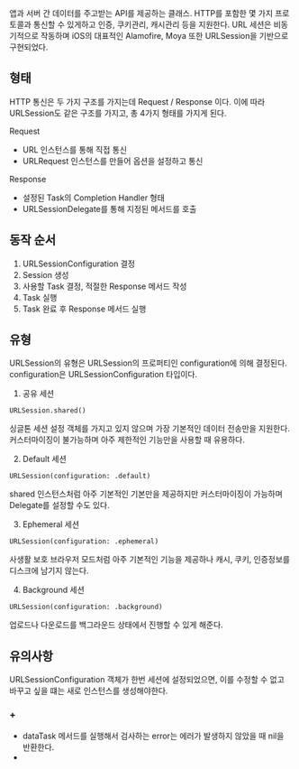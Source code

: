 
앱과 서버 간 데이터를 주고받는 API를 제공하는 클래스.
HTTP를 포함한 몇 가지 프로토콜과 통신할 수 있게하고 인증, 쿠키관리, 캐시관리 등을 지원한다.
URL 세션은 비동기적으로 작동하며 iOS의 대표적인 Alamofire, Moya 또한 URLSession을 기반으로 구현되었다.


## 형태

HTTP 통신은 두 가지 구조를 가지는데 Request / Response 이다.
이에 따라 URLSession도 같은 구조를 가지고, 총 4가지 형태를 가지게 된다.

Request 
- URL 인스턴스를 통해 직접 통신
- URLRequest 인스턴스를 만들어 옵션을 설정하고 통신

Response
- 설정된 Task의 Completion Handler 형태
- URLSessionDelegate를 통해 지정된 메서드를 호출


## 동작 순서

1. URLSessionConfiguration 결정
2. Session 생성
3. 사용할 Task 결정, 적절한 Response 메서드 작성
4. Task 실행
5. Task 완료 후 Response 메서드 실행


## 유형

URLSession의 유형은 URLSession의 프로퍼티인 configuration에 의해 결정된다.
configuration은 URLSessionConfiguration 타입이다.

1. 공유 세션

```
URLSession.shared()
```

싱글톤 세션
설정 객체를 가지고 있지 않으며 가장 기본적인 데이터 전송만을 지원한다.
커스터마이징이 불가능하며 아주 제한적인 기능만을 사용할 때 유용하다.

2. Default 세션

```
URLSession(configuration: .default)
```

shared 인스턴스처럼 아주 기본적인 기본만을 제공하지만
커스터마이징이 가능하며 Delegate를 설정할 수도 있다.

3. Ephemeral 세션

```
URLSession(configuration: .ephemeral)
```

사생활 보호 브라우저 모드처럼 아주 기본적인 기능을 제공하나
캐시, 쿠키, 인증정보를 디스크에 남기지 않는다.

4. Background 세션

```
URLSession(configuration: .background)
```

업로드나 다운로드를 백그라운드 상태에서 진행할 수 있게 해준다.


## 유의사항

URLSessionConfiguration 객체가 한번 세션에 설정되었으면, 이를 수정할 수 없고
바꾸고 싶을 떄는 새로 인스턴스를 생성해야한다.


### +

- dataTask 메서드를 실행해서 검사하는 error는 에러가 발생하지 않았을 때 nil을 반환한다.
- 